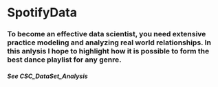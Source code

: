 # SpotifyData
### To become an effective data scientist, you need extensive practice modeling and analyzing real world relationships. In this anlysis I hope to highlight how it is possible to form the best dance playlist for any genre.
##### See CSC_DataSet_Analysis
